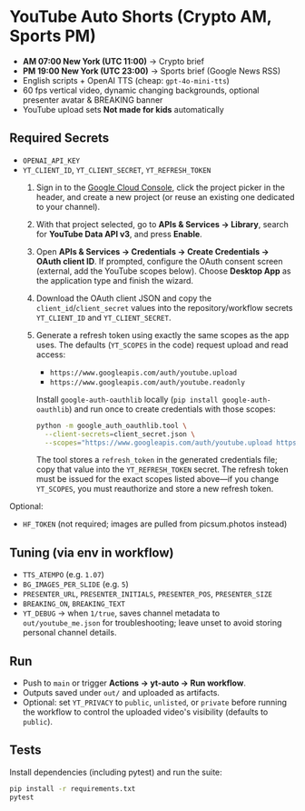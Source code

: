 # YouTube Auto Shorts (Crypto AM, Sports PM)

- **AM 07:00 New York (UTC 11:00)** → Crypto brief
- **PM 19:00 New York (UTC 23:00)** → Sports brief (Google News RSS)
- English scripts + OpenAI TTS (cheap: `gpt-4o-mini-tts`)
- 60 fps vertical video, dynamic changing backgrounds, optional presenter avatar & BREAKING banner
- YouTube upload sets **Not made for kids** automatically

## Required Secrets
- `OPENAI_API_KEY`
- `YT_CLIENT_ID`, `YT_CLIENT_SECRET`, `YT_REFRESH_TOKEN`
  1. Sign in to the [Google Cloud Console](https://console.cloud.google.com/), click the project picker in the header, and create a new project (or reuse an existing one dedicated to your channel).
  2. With that project selected, go to **APIs & Services → Library**, search for **YouTube Data API v3**, and press **Enable**.
  3. Open **APIs & Services → Credentials → Create Credentials → OAuth client ID**. If prompted, configure the OAuth consent screen (external, add the YouTube scopes below). Choose **Desktop App** as the application type and finish the wizard.
  4. Download the OAuth client JSON and copy the `client_id`/`client_secret` values into the repository/workflow secrets `YT_CLIENT_ID` and `YT_CLIENT_SECRET`.
  5. Generate a refresh token using exactly the same scopes as the app uses. The defaults (`YT_SCOPES` in the code) request upload and read access:
     - `https://www.googleapis.com/auth/youtube.upload`
     - `https://www.googleapis.com/auth/youtube.readonly`

     Install `google-auth-oauthlib` locally (`pip install google-auth-oauthlib`) and run once to create credentials with those scopes:

     ```bash
     python -m google_auth_oauthlib.tool \
       --client-secrets=client_secret.json \
       --scopes="https://www.googleapis.com/auth/youtube.upload https://www.googleapis.com/auth/youtube.readonly"
     ```

     The tool stores a `refresh_token` in the generated credentials file; copy that value into the `YT_REFRESH_TOKEN` secret. The refresh token must be issued for the exact scopes listed above—if you change `YT_SCOPES`, you must reauthorize and store a new refresh token.

Optional:
- `HF_TOKEN` (not required; images are pulled from picsum.photos instead)

## Tuning (via env in workflow)
- `TTS_ATEMPO` (e.g. `1.07`)  
- `BG_IMAGES_PER_SLIDE` (e.g. `5`)  
- `PRESENTER_URL`, `PRESENTER_INITIALS`, `PRESENTER_POS`, `PRESENTER_SIZE`  
- `BREAKING_ON`, `BREAKING_TEXT`
- `YT_DEBUG` → when `1/true`, saves channel metadata to `out/youtube_me.json` for troubleshooting; leave unset to avoid storing personal channel details.

## Run
- Push to `main` or trigger **Actions → yt-auto → Run workflow**.
- Outputs saved under `out/` and uploaded as artifacts.
- Optional: set `YT_PRIVACY` to `public`, `unlisted`, or `private` before running the
  workflow to control the uploaded video's visibility (defaults to `public`).

## Tests

Install dependencies (including pytest) and run the suite:

```bash
pip install -r requirements.txt
pytest
```
